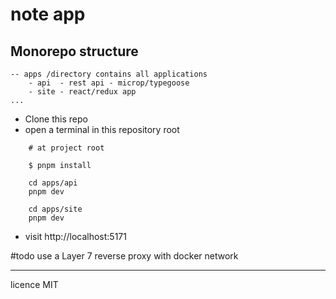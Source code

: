 # note app

## Monorepo structure
```
-- apps /directory contains all applications  
    - api  - rest api - microp/typegoose
    - site - react/redux app
...
```

- Clone this repo
- open a terminal in this repository root

``` shell
    # at project root

    $ pnpm install

    cd apps/api
    pnpm dev

    cd apps/site
    pnpm dev

```
- visit http://localhost:5171

#todo use a Layer 7 reverse proxy with docker network

___
licence MIT